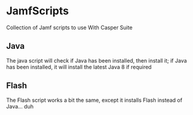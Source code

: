 # JamfScripts

Collection of Jamf scripts to use With Casper Suite

## Java
The java script will check if Java has been installed, then install it; if Java has been installed, it will install the latest Java 8 if required

## Flash
The Flash script works a bit the same, except it installs Flash instead of Java... duh


